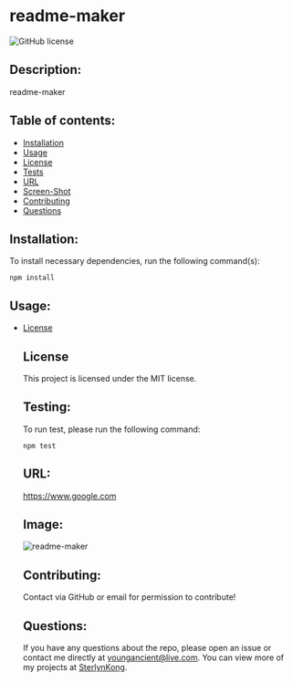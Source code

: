 # readme-maker
  ![GitHub license](https://img.shields.io/badge/license-MIT-blue.svg)

  ## Description:
  readme-maker



  ## Table of contents:
  * [Installation](#installation)
  * [Usage](#usage)
  * [License](#license)
  * [Tests](#testing)
  * [URL](#url)
  * [Screen-Shot](#screenshot)
  * [Contributing](#contributing)
  * [Questions](#questions)



  ## Installation:
  To install necessary dependencies, run the following command(s):

  ```
  npm install
  ```


  ## Usage:
  
* [License](#license)



  ## License
  This project is licensed under the MIT license.


  ## Testing:
  To run test, please run the following command:
  ```
  npm test
  ```


  ## URL:
  https://www.google.com


  ## Image:
  ![readme-maker](https://www.google.com/imgres?imgurl=https%3A%2F%2Fimages.freeimages.com%2Fimages%2Fsmall-previews%2Ffec%2Fsunset-rays-1391805.jpg&imgrefurl=https%3A%2F%2Fwww.freeimages.com%2F&tbnid=0nnqBMgcd8SGpM&vet=12ahUKEwj9u-qNweLsAhVSYKwKHZAxALkQMygPegUIARDJAQ..i&docid=Zo1HkhjBOuQCOM&w=319&h=240&q=free%20to%20use%20images&client=safari&ved=2ahUKEwj9u-qNweLsAhVSYKwKHZAxALkQMygPegUIARDJAQ "readme-maker Screenshot")


  ## Contributing:
  Contact via GitHub or email for permission to contribute!


  ## Questions:
  If you have any questions about the repo, please open an issue or contact me directly at youngancient@live.com. You can view more of my projects at [SterlynKong](https://github.com/SterlynKong).
